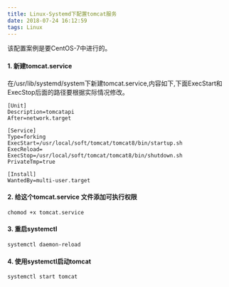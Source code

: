 ```yaml
---
title: Linux-Systemd下配置tomcat服务
date: 2018-07-24 16:12:59
tags: Linux
---
```


该配置案例是要CentOS-7中进行的。

#### 1. 新建tomcat.service

在/usr/lib/systemd/system下新建tomcat.service,内容如下,下面ExecStart和ExecStop后面的路径要根据实际情况修改。
```
[Unit]  
Description=tomcatapi  
After=network.target  
   
[Service]  
Type=forking  
ExecStart=/usr/local/soft/tomcat/tomcat8/bin/startup.sh  
ExecReload=  
ExecStop=/usr/local/soft/tomcat/tomcat8/bin/shutdown.sh  
PrivateTmp=true  
   
[Install]  
WantedBy=multi-user.target 
```

#### 2. 给这个tomcat.service 文件添加可执行权限

```
chomod +x tomcat.service
```

#### 3. 重启systemctl
```
systemctl daemon-reload
```
#### 4. 使用systemctl启动tomcat

```
systemctl start tomcat
```
